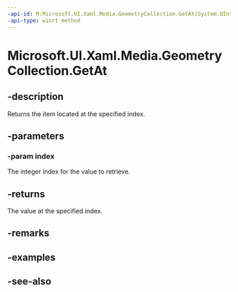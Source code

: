 ```yaml
---
-api-id: M:Microsoft.UI.Xaml.Media.GeometryCollection.GetAt(System.UInt32)
-api-type: winrt method
---
```


<!-- Method syntax
public Windows.UI.Xaml.Media.Geometry GetAt(System.UInt32 index)
-->

# Microsoft.UI.Xaml.Media.GeometryCollection.GetAt

## -description
Returns the item located at the specified index.

## -parameters
### -param index
The integer index for the value to retrieve.

## -returns
The value at the specified index.

## -remarks

## -examples

## -see-also
